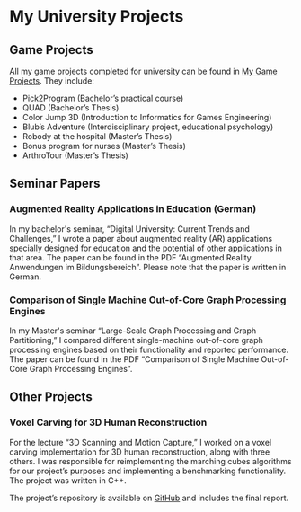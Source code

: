 # My University Projects

## Game Projects

All my game projects completed for university can be found in [My Game Projects](MyGameProjects.md). They include:

* Pick2Program (Bachelor’s practical course)
* QUAD (Bachelor’s Thesis)
* Color Jump 3D (Introduction to Informatics for Games Engineering)
* Blub’s Adventure (Interdisciplinary project, educational psychology)
* Robody at the hospital (Master’s Thesis)
* Bonus program for nurses (Master’s Thesis)
* ArthroTour (Master’s Thesis)

## Seminar Papers

### Augmented Reality Applications in Education (German)

In my bachelor's seminar, “Digital University: Current Trends and Challenges,” I wrote a paper about augmented reality (AR) applications specially designed for education and the potential of other applications in that area. The paper can be found in the PDF “Augmented Reality Anwendungen im Bildungsbereich”. Please note that the paper is written in German.

### Comparison of Single Machine Out-of-Core Graph Processing Engines

In my Master's seminar “Large-Scale Graph Processing and Graph Partitioning,” I compared different single-machine out-of-core graph processing engines based on their functionality and reported performance. The paper can be found in the PDF “Comparison of Single Machine Out-of-Core Graph Processing Engines”.

## Other Projects

### Voxel Carving for 3D Human Reconstruction

For the lecture “3D Scanning and Motion Capture,” I worked on a voxel carving implementation for 3D human reconstruction, along with three others. I was responsible for reimplementing the marching cubes algorithms for our project’s purposes and implementing a benchmarking functionality. The project was written in C++.

The project’s repository is available on [GitHub](https://github.com/Mauri2070/AR_Voxel_Project) and includes the final report.

